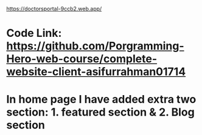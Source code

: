 https://doctorsportal-9ccb2.web.app/

# Code Link: https://github.com/Porgramming-Hero-web-course/complete-website-client-asifurrahman01714
# In home page I have added extra two section: 1. featured section & 2. Blog section
